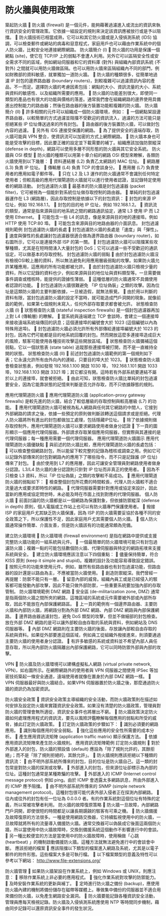 
# 防火牆與使用政策

築起防火牆
	防火牆 (firewall) 是一個元件，能夠藉著過濾進入或流出的資訊來執行資訊安全的管理政策。它依據一組設定的規則來決定該資訊應被放行或是予以阻擋。
	防火牆技術已相當成熟，它可以和其它防火牆或是入侵偵測系統 (IDS) 協調，可以檢查郵件或網站的病毒和惡意程式，家庭用戶也可以藉由作業系統中的個人防火牆，比較安全地連接網際網路。
防火牆簡介 (I)
	防火牆的功用是保護一個網點 (site)，使它在 TCP/IP 上的弱點不會遭人利用。另外它可以區隔安全性或安全需求不同的區域，例如網站伺服器和它的資料庫 (對外) 與組織內部資訊系統 (不對外) 之間就可以用防火牆做區隔。也可以用防火牆來區隔組織內不同的部門，例如財務部的資料敏感，就單獨加一道防火牆。
	防火牆的種類很多，從簡單地過濾 IP 封包的邊界路由器 (boundary routers)，到較複雜可以過濾資訊內容的產品，不一而足。選擇防火牆的考慮因素包括：網點的大小、資訊流量的大小、系統與資料的敏感性、以及組織所需要的應用。
	防火牆的功能差別很大，即使同一類型的產品也有很大的功能與價格的落差。通常我們會在組織網路的邊界使用具備進出控制能力的路由器；然後在路由器的後方裝置功能較複雜的防火牆。
防火牆簡介 (II)
	許多相關的元件可以組織成一個防火牆環境，例如：
	一個網點架設邊界路由器，以較簡單的方式過濾並阻擋不受歡迎的資訊流入，過濾的方法可能只是拒絕某些 IP 位址傳送過來的所有封包。
	路由器的後方裝置防火牆，可以做封包內容的過濾。
	另外有 IDS 連接受保護的網路。
	為了提供安全的遠端存取，防火牆可能與 VPN 整合，使資訊流可以加密的方式上網際網路。
	防火牆本身也可能是受攻擊的目標，因此要正確的設定並下載需要的補丁。組織應該加強防禦縱深 (defense in depth)，網路可以使用多層不同形態的防火牆與其它安全系統。
防火牆與 OSI 模型
	防火牆的種類可以用第十章介紹的網路 OSI 模型來瞭解，各類防火牆使用到以下幾層：
	資料連結層 (L2) 負責乙太網路的 MAC 位址。
	網路層 (L3) 負責 IP 位址。
	傳輸層 (L4) 負責 TCP 的會談身分。
	應用層 (L7) 負責使用者的應用如電子郵件等。
	只在 L2 及 L3 運作的防火牆通常不會識別任何特定使用者；但較高級的應用代理閘道防火牆就可以進行使用者認證，並記錄特定使用者的網路活動。
封包過濾防火牆
	最基本的防火牆是封包過濾器 (packet filter)，它可被視為一個能針對系統位址做存取控制的路由器。
	單純的封包過濾器運作在 L3 (網路層)，因此存取控制是依據以下的封包資訊：
	封包的來源 IP 位址，例如 192.168.1.1。
	封包的目的地 IP 位址，例如 192.168.1.2。
	資訊流的類型，通常是指來源與目的地系統之間的網路通訊協定，通常 L3 使用 IP 而 L2 使用 Ethernet。
	可能包含一些 L4 的訊息，像是來源與目的地的連接埠。例如 HTTP 使用 TCP:80 埠。
	可能包含來源與目的地路由器的介面訊息。
封包過濾規則範例
封包過濾防火牆的長處
	封包過濾防火牆的長處是「速度」與「彈性」。
	速度與彈性的長處讓封包過濾器很適合做為邊界路由器 (boundary router)，如右圖所示，它可以是連接外部 ISP 的第一關。
	封包過濾防火牆可以阻擋某些攻擊種類，尤其是在短時間湧入大量封包的 DoS；它可以過濾一些不受歡迎的通訊協定，可以做基本的存取控制。
封包過濾防火牆的弱點
	由於封包過濾防火牆沒有檢視OSI較上層的資料，所以無法避免利用應用層級弱點的攻擊。如果防火牆允許某種應用，這應用的所有功能都被允許。
	由於封包過濾防火牆只檢視少量的資料，所以它記錄的資料也少，例如來源與目的地位址與資料類型等。一旦需要做事件調查或稽核時，能提供的證據性薄弱。
	這種低層的防火牆通常不具備使用者認證的功能。
	封包過濾防火牆很難避免 「IP 位址偽裝」之類的攻擊。因為位址是這類防火牆的主要判斷依據，一旦被造假，就無法察覺。
	由於用以判斷的資料有限，當封包過濾防火牆的設定不當時，就可能造成門戶洞開的現象。就像前面的範例，如果第七個規則未寫入，任何外部存取要求都會被允許。
狀態檢查防火牆 (I)
	狀態檢查防火牆 (stateful inspection firewalls) 是一個封包過濾器再加上對 L4 (傳輸層) 的瞭解。
	當系統與遠端建立 TCP 會談時，會建立一個連接埠來接收遠端系統端傳回的訊息；這個連接埠的編號會大於 1023 (這個編號以內為特殊用途埠)。
	封包過濾防火牆必須允許所有外部傳給連接埠編號大於 1023 的封包，因為它們可能都是目的地系統回覆的封包。然而開放這麼多連接埠造成巨大的風險，駭客可能使用各種技術攻擊這些開放區域。
	狀態檢查防火牆彌補這個弱點，它以一個狀態表 (state table) 追蹤那些連接埠被打開，而不是一直維持全開的狀態。
狀態檢查防火牆 (II)
	前述封包過濾防火牆範例的第一個規則如下表；它永遠允許所有由外向內的連結，只要目的埠大於 1023。
	狀態檢查防火牆會檢查狀態表，例如發現 192.168.1.100 開啟 1030 埠， 192.168.1.101 開啟 1033 埠，192.168.1.103 開啟 3321 埠；其它都沒有開。這時若有外部系統要連結不屬於以上的連接埠，就會被拒絕。
	由此可知，狀態檢查防火牆比單純的封包過濾要安全，因為它能靠狀態的記憶來判斷是否允許存取，而不只依據靜態的規則。


應用代理閘道防火牆
	應用代理閘道防火牆 (application-proxy gateway firewalls) 是較先進的防火牆，結合了較低層級的存取控制與較高層級 (L7) 的功能。
	應用代理閘道防火牆可被視為私人網路與任何其它網路的中間人，它接到外部網路的請求之後，依據一些預定的原則做判斷該轉送這個請求或是拒絕。代理人防火牆將所有進出的封包都做加工處理，包括隱藏IP位址。
	除了依據規則做存取控制外，應用代理閘道防火牆可以要求網路使用者做身分認證
	下一頁的圖形顯示一個應用代理伺服器。外部請求存取某個應用伺服器，但實際與其連接的是代理伺服器；每一種應用需要一個代理伺服器。
應用代理閘道防火牆圖示
應用代理閘道防火牆優缺點
	與前述的防火牆比較，應用代理閘道防火牆的長處包括：
	可以檢查整個網路封包，所以能留下較完整的記錄為稽核或調查之用。例如它可以記錄外部傳來的封包對網路內的應用下了哪些指令，而不只是記錄誰 (IP 位址) 傳來了封包。
	由於使用到 L7 的應用層，因此可讓安全管理員對網路使用者做身分認證。L3/L4 防火牆的身分認證則只針對 IP 位址而非真正的使用者。
	因為不只檢查 L3 資料，所以「IP 位址偽裝」之類的攻擊較不易成功。
	應用代理閘道防火牆的弱點如下：
	檢查整個封包所花費的時間較長，代理人防火牆較不適合流量過大或要求即時性的網路。
	代理伺服器需要針對應用或協定來設計，因此當新的應用或協定問世時，未必能及時在市面上找到對應的代理伺服器。
個人防火牆
	前面討論的防火牆都是以一個網路為保護對象，但依據防禦縱深 (defense in depth) 原則，個人電腦或工作站上也可以有防火牆專門保護使用者。
	撥接 ISP 的家庭用戶尤其缺乏防火牆保護，因為 ISP 的防火牆需要妥協於各種不同的安全政策之下，所以保護性不足，因此家庭用戶尤其需要個人防火牆。
	個人防火牆通常操作簡單、介面友善，但是防火牆該有的功能通常頗為完備。


建立防火牆環境
	防火牆環境 (firewall environment) 是指在網路中提供或支援完整防火牆功能的一組系統與元件。
	一個最簡單的防火牆環境可能只有封包過濾防火牆；複雜一點的可能包括數個防火牆、代理伺服器與特定的網路拓墣來支援系統與安全。
	建立防火牆環境應該注意以下四個重點：
	儘量保持簡單，符合 KISS 原則 (keep it simple and stupid)。複雜的設計及功能容易導致設定錯誤。
	按照元件的功能來使用元件。例如，雖然有些路由器也有封包過濾功能，但路由器的設計還是以路由為主，不應被當防火牆使用。
	創造防禦縱深。我們曾經一再提醒：防禦不能只有一層。
	留意內部的威脅。組織內員工或是已經侵入的駭客都可能發動內部攻擊，因此不能只做外部防禦，一些重要系統要加強內部的存取管制。
防火牆環境範例
DMZ 網路
	安全區 (de-militarization zone, DMZ) 通常是指兩個防火牆之間所夾的網路，這塊區域的系統或元件需要被外部或內部所存取，因此不能放在內部保護網路區。
	上一頁的範例有一個邊界路由器、主要防火牆和內部防火牆，將網路分割為外部 DMZ 網路、內部 DMZ 網路與內部保護網路。
	邊界路由器過濾封包，避免 DoS 類型的攻擊，但並不做細部的封包檢查。放在外部 DMZ 網路的是可以讓外部較自由存取的系統與資料，例如網站及 DNS 伺服器等。
	內部 DMZ 網路則在主要防火牆的後面，存放讓內部較自由存取的系統與資料。如果從外部要進這個區域，例如員工從組織外撥接進來，則須要通過主要防火牆的使用者身分認證。
	有許多敏感的系統或資料並不希望內部人員任意存取，所以用內部防火牆隔離出內部保護網路，它可以同時防禦外部與內部的攻擊。

VPN
	防火牆及防火牆環境可以建構虛擬私人網路 (virtual private network, VPN)，如右圖所示。在網際網路外的使用者與  VPN 伺服器之間使用 IPSec 等加密技術築起一條安全通道，遠端使用者就像在置身於內部 DMZ 網路一樣。
	VPN 伺服器最好與防火牆結合。如果VPN 伺服器置於防火牆之後，那麼通過防火牆的資訊仍為加密資訊。

防火牆安全政策
	資訊安全政策主導組織的安全活動，而防火牆政策則在描述如何安排及設定防火牆來實踐資訊安全政策。如果沒有清楚的防火牆政策，管理員對防火牆的管理會無所適從，資訊安全事件也將層出不窮。
	防火牆政策決定防火牆如何處理應用程式的資訊流，要先以風險評鑑瞭解每個應用的弱點和所受的威脅，據此訂定防火牆政策。
	訂定防火牆政策的步驟如下：
	識別必須要的網路應用。
	識別每個應用的安全弱點。
	強化這些應用的安全性所需要的成本分析。
	產生應用資訊流矩陣 (application traffic matrix) 顯示保護方法。
	依據應用資訊流矩陣來產生防火牆規則。
應用資訊流矩陣範例
訂定防火牆規則
	對於外部進入的封包，防火牆的預設值 (default) 應設為「除了規則允許的，其餘拒絕」；而不是「除了規則拒絕的，其餘允許」。
	防火牆規則應該拒絕以下種類的資訊流：
	由不明外部系統所傳來的封包，目的位址是防火牆自己。這一類的封包常是對防火牆的探測或攻擊。
	外部進入的封包，但來源位址卻標示為內部的位址。這種封包通常是某種欺騙的攻擊。
	外部進入的 ICMP (Internet control message protocol) 例如 ping。由於 ICMP 會透露太多網路訊息，所由外部進入的 ICMP 應予阻擋。
	由不明外部系統所傳來的 SNMP (simple network management protocol)。這種封包很可能代表外部入侵者正在探測內部網路。
	往內或往外的封包有任一位址為 0.0.0.0 者。有的作業系統對這個位址有特殊的定義，所以常被攻擊者利用。
防火牆的故障復原策略
	防火牆一旦故障，內部網路門戶洞開，即使很短的時間都足以讓長期覬覦的駭客有可乘之機。
	防火牆備援及故障復原的方法很多。一種是使用網路交換器，它持續監視使用中的防火牆，一旦故障就將所有的流量導入備援防火牆。通常交換器可以偽裝成它後面這兩個防火牆，所以當使用中防火牆故障時，交換到備援系統這個動作不影響進行中的會談。
	另一種比較便宜的方法是當使用中的防火牆故障時，使用稱做「心跳 (heartbeat) 」的機制啟動備援防火牆。這種方法就無法避免進行中的會談會中斷。
應該拒絕的檔案
	應該阻擋以下類型的檔案進入網路及系統，尤其是以電子郵件的附件形態。這些檔案大多是可執行檔。
	以下檔案類型的意義及特性可以參考以下網站：
	http://www.file-extensions.org/ 

防火牆管理
	如果防火牆架設在作業系統上，例如 Windows 或 UNIX，則應注意：
	移除作業系統上非必要的應用程式。
	強化作業系統對攻擊的防禦能力。
	及時安裝作業系統的更新與補丁。
	定時進行防火牆之備份 (backup)，應使用防火牆內建的機制將備份儲存在磁帶等媒體上。專做集中備份的伺服器並不適合用來備份防火牆，以免產生網路安全漏洞。
	防火牆要能記錄各種資訊安全活動，管理員應每天檢視記錄。防火牆及入侵偵測系統應使用 NTP 等時間同步機制，藉由同步記錄可以還原資訊安全事件的發生狀況。
